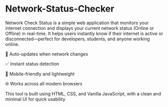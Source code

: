 # Network-Status-Checker
Network Check Status is a simple web application that monitors your internet connection and displays your current network status (Online or Offline) in real-time. It helps users instantly know if their internet is active or disconnected—perfect for developers, students, and anyone working online.

🔄 Auto-updates when network changes

✅ Instant status detection

📱 Mobile-friendly and lightweight

🌐 Works across all modern browsers

This tool is built using HTML, CSS, and Vanilla JavaScript, with a clean and minimal UI for quick usability
